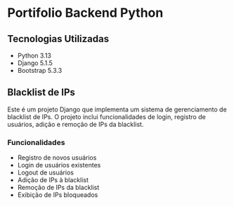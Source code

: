 # Portifolio Backend Python

## Tecnologias Utilizadas

- Python 3.13
- Django 5.1.5
- Bootstrap 5.3.3

## Blacklist de IPs

Este é um projeto Django que implementa um sistema de gerenciamento de blacklist de IPs. O projeto inclui funcionalidades de login, registro de usuários, adição e remoção de IPs da blacklist.

### Funcionalidades

- Registro de novos usuários
- Login de usuários existentes
- Logout de usuários
- Adição de IPs à blacklist
- Remoção de IPs da blacklist
- Exibição de IPs bloqueados
